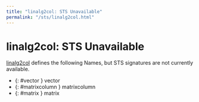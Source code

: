 ```yaml
---
title: "linalg2col: STS Unavailable"
permalink: "/sts/linalg2col.html"
---
```


# linalg2col: STS Unavailable


[linalg2col](/cd/linalg2col)
defines the following Names, but STS signatures are not currently available.


 *  {: #vector } vector
 *  {: #matrixcolumn } matrixcolumn
 *  {: #matrix } matrix